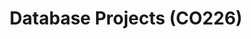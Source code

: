 ---
layout: project_cat
title: Database Projects (CO226)
nav_order: 4
permalink: /co226/
has_children: true

code: co226
type: COURSE
parent: Home
has_toc: true
search_exclude: true

default_thumb_image: /data/categories/co226/thumbnail.jpg
description: This section contains projects conducted as a partial requirement to complete the course CO226 - Database Systems. Usually, these projects are conducted by groups of 3 students. The course focuses on database systems and students are required to develop a database management system for the project
---